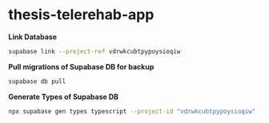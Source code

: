 # thesis-telerehab-app

**Link Database**

```sh
supabase link --project-ref vdrwkcubtpypoysioqiw
```

**Pull migrations of Supabase DB for backup**

```sh
supabase db pull
```

**Generate Types of Supabase DB**

```sh
npx supabase gen types typescript --project-id "vdrwkcubtpypoysioqiw" --schema public > database.types.ts
```
